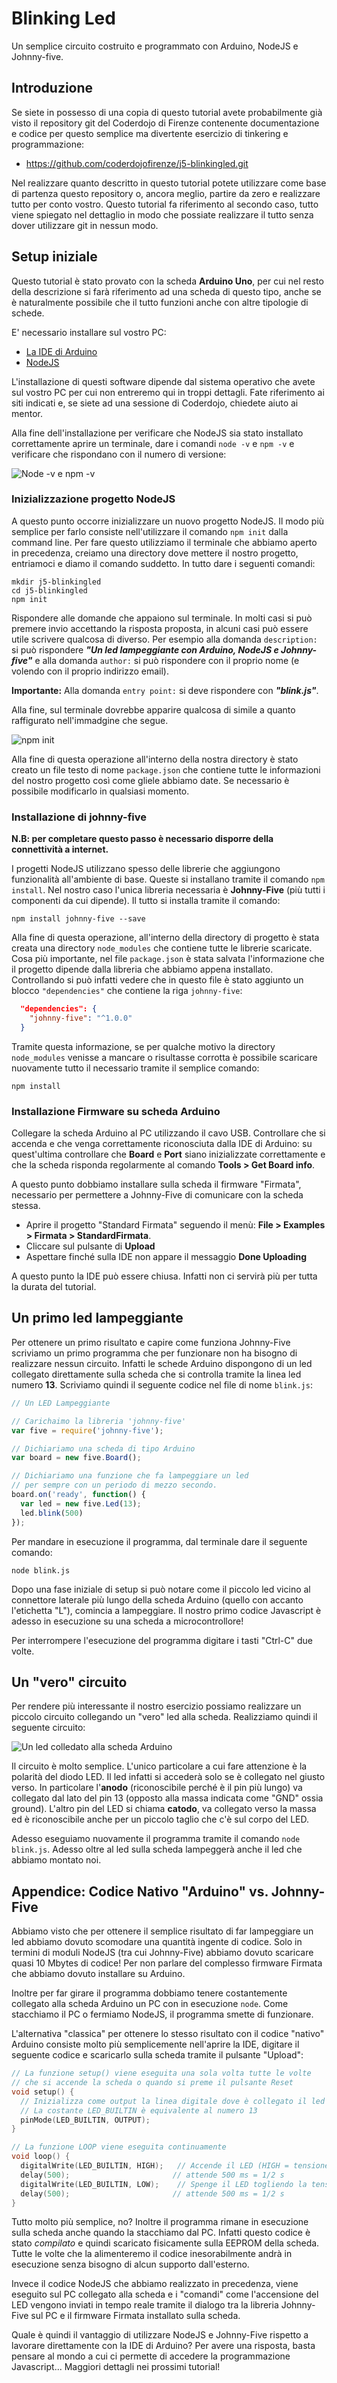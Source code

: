 # Blinking Led
Un semplice circuito costruito e programmato con Arduino, NodeJS e Johnny-five.

## Introduzione

Se siete in possesso di una copia di questo tutorial avete probabilmente già visto il repository git del Coderdojo di Firenze contenente documentazione e codice per questo semplice ma divertente esercizio di tinkering e programmazione:
- https://github.com/coderdojofirenze/j5-blinkingled.git

Nel realizzare quanto descritto in questo tutorial potete utilizzare come base di partenza questo repository o, ancora meglio, partire da zero e realizzare tutto per conto vostro. Questo tutorial fa riferimento al secondo caso, tutto viene spiegato nel dettaglio in modo che possiate realizzare il tutto senza dover utilizzare git in nessun modo.

## Setup iniziale

Questo tutorial è stato provato con la scheda **Arduino Uno**, per cui nel resto della descrizione si farà riferimento ad una scheda di questo tipo, anche se è naturalmente possibile che il tutto funzioni anche con altre tipologie di schede.

E' necessario installare sul vostro PC:
- [La IDE di Arduino](https://www.arduino.cc/en/main/software)
- [NodeJS](https://nodejs.org/it/)

L'installazione di questi software dipende dal sistema operativo che avete sul vostro PC per cui non entreremo qui in troppi dettagli. Fate riferimento ai siti indicati e, se siete ad una sessione di Coderdojo, chiedete aiuto ai mentor.

Alla fine dell'installazione per verificare che NodeJS sia stato installato correttamente aprire un terminale, dare i comandi `node -v` e `npm -v` e verificare che rispondano con il numero di versione:

![Node -v e npm -v](assets/node_installation_ok.bmp)

### Inizializzazione progetto NodeJS

A questo punto occorre inizializzare un nuovo progetto NodeJS. Il modo più semplice per farlo consiste nell'utilizzare il comando `npm init` dalla command line. Per fare questo utilizziamo il terminale che abbiamo aperto in precedenza, creiamo una directory dove mettere il nostro progetto, entriamoci e diamo il comando suddetto. In tutto dare i seguenti comandi:

```
mkdir j5-blinkingled
cd j5-blinkingled
npm init
```

Rispondere alle domande che appaiono sul terminale. In molti casi si può premere invio accettando la risposta proposta, in alcuni casi può essere utile scrivere qualcosa di diverso. Per esempio alla domanda `description:` si può rispondere **_"Un led lampeggiante con Arduino, NodeJS e Johnny-five"_**  e alla domanda `author:` si può rispondere con il proprio nome (e volendo con il proprio indirizzo email).

**Importante:** Alla domanda `entry point:` si deve rispondere con **_"blink.js"_**.

Alla fine, sul terminale dovrebbe apparire qualcosa di simile a quanto raffigurato nell'immadgine che segue.

![npm init](assets/npm_init.bmp)

Alla fine di questa operazione all'interno della nostra directory è stato creato un file testo di nome `package.json` che contiene tutte le informazioni del nostro progetto così come gliele abbiamo date. Se necessario è possibile modificarlo in qualsiasi momento.

### Installazione di johnny-five

**N.B: per completare questo passo è necessario disporre della connettività a internet.**

I progetti NodeJS utilizzano spesso delle librerie che aggiungono funzionalità all'ambiente di base. Queste si installano tramite il comando `npm install`. Nel nostro caso l'unica libreria necessaria è **Johnny-Five** (più tutti i componenti da cui dipende). Il tutto si installa tramite il comando:

```
npm install johnny-five --save
```

Alla fine di questa operazione, all'interno della directory di progetto è stata creata una directory `node_modules` che contiene tutte le librerie scaricate. Cosa più importante, nel file `package.json` è stata salvata l'informazione che il progetto dipende dalla libreria che abbiamo appena installato. Controllando si può infatti vedere che in questo file è stato aggiunto un blocco `"dependencies"` che contiene la riga `johnny-five`:

```json
  "dependencies": {
    "johnny-five": "^1.0.0"
  }
  ```

Tramite questa informazione, se per qualche motivo la directory `node_modules` venisse a mancare o risultasse corrotta è possibile scaricare nuovamente tutto il necessario tramite il semplice comando:

```
npm install
```

### Installazione Firmware su scheda Arduino

Collegare la scheda Arduino al PC utilizzando il cavo USB. Controllare che si accenda e che venga correttamente riconosciuta dalla IDE di Arduino: su quest'ultima controllare che **Board** e **Port** siano inizializzate correttamente e che la scheda risponda regolarmente al comando **Tools > Get Board info**.

A questo punto dobbiamo installare sulla scheda il firmware "Firmata", necessario per permettere a Johnny-Five di comunicare con la scheda stessa.

* Aprire il progetto "Standard Firmata" seguendo il menù: **File > Examples > Firmata > StandardFirmata**.
* Cliccare sul pulsante di **Upload**
* Aspettare finché sulla IDE non appare il messaggio **Done Uploading**

A questo punto la IDE può essere chiusa. Infatti non ci servirà più per tutta la durata del tutorial.

## Un primo led lampeggiante

Per ottenere un primo risultato e capire come funziona Johnny-Five scriviamo un primo programma che per funzionare non ha bisogno di realizzare nessun circuito. Infatti le schede Arduino dispongono di un led collegato direttamente sulla scheda che si controlla tramite la linea led numero **13**. Scriviamo quindi il seguente codice nel file di nome `blink.js`:

```javascript
// Un LED Lampeggiante

// Carichaimo la libreria 'johnny-five'
var five = require('johnny-five');

// Dichiariamo una scheda di tipo Arduino
var board = new five.Board();

// Dichiariamo una funzione che fa lampeggiare un led
// per sempre con un periodo di mezzo secondo.
board.on('ready', function() {
  var led = new five.Led(13);
  led.blink(500)
});
```

Per mandare in esecuzione il programma, dal terminale dare il seguente comando:

```
node blink.js
```

Dopo una fase iniziale di setup si può notare come il piccolo led vicino al connettore laterale più lungo della scheda Arduino (quello con accanto l'etichetta "L"), comincia a lampeggiare. Il nostro primo codice Javascript è adesso in esecuzione su una scheda a microcontrollore!

Per interrompere l'esecuzione del programma digitare i tasti "Ctrl-C" due volte.

## Un "vero" circuito

Per rendere più interessante il nostro esercizio possiamo realizzare un piccolo circuito collegando un "vero" led alla scheda. Realizziamo quindi il seguente circuito:

![Un led colledato alla scheda Arduino](assets/arduino_single_led.bmp)

Il circuito è molto semplice. L'unico particolare a cui fare attenzione è la polarità del diodo LED. Il led infatti si accederà solo se è collegato nel giusto verso. In particolare l'**anodo** (riconoscibile perché è il pin più lungo) va collegato dal lato del pin 13 (opposto alla massa indicata come "GND" ossia ground). L'altro pin del LED si chiama **catodo**, va collegato verso la massa ed è riconoscibile anche per un piccolo taglio che c'è sul corpo del LED.

Adesso eseguiamo nuovamente il programma tramite il comando `node blink.js`. Adesso oltre al led sulla scheda lampeggerà anche il led che abbiamo montato noi.

## Appendice: Codice Nativo "Arduino" vs. Johnny-Five

Abbiamo visto che per ottenere il semplice risultato di far lampeggiare un led abbiamo dovuto scomodare una quantità ingente di codice. Solo in termini di moduli NodeJS (tra cui Johnny-Five) abbiamo dovuto scaricare quasi 10 Mbytes di codice! Per non parlare del complesso firmware Firmata che abbiamo dovuto installare su Arduino.

Inoltre per far girare il programma dobbiamo tenere  costantemente collegato alla scheda Arduino un PC con in esecuzione `node`. Come stacchiamo il PC o fermiamo NodeJS, il programma smette di funzionare.

L'alternativa "classica" per ottenere lo stesso risultato con il codice "nativo" Arduino consiste molto più semplicemente nell'aprire la IDE, digitare il seguente codice e scaricarlo sulla scheda tramite il pulsante "Upload":

```C
// La funzione setup() viene eseguita una sola volta tutte le volte
// che si accende la scheda o quando si preme il pulsante Reset
void setup() {
  // Inizializza come output la linea digitale dove è collegato il led incorporato.
  // La costante LED_BUILTIN è equivalente al numero 13
  pinMode(LED_BUILTIN, OUTPUT);
}

// La funzione LOOP viene eseguita continuamente
void loop() {
  digitalWrite(LED_BUILTIN, HIGH);   // Accende il LED (HIGH = tensione di alimentazione)
  delay(500);                       // attende 500 ms = 1/2 s
  digitalWrite(LED_BUILTIN, LOW);    // Spenge il LED togliendo la tensione di alimentazione
  delay(500);                       // attende 500 ms = 1/2 s
}
```

Tutto molto più semplice, no? Inoltre il programma rimane in esecuzione sulla scheda anche quando la stacchiamo dal PC. Infatti questo codice è stato _compilato_ e quindi scaricato fisicamente sulla EEPROM della scheda. Tutte le volte che la alimenteremo il codice inesorabilmente andrà in esecuzione senza bisogno di alcun supporto dall'esterno.

Invece il codice NodeJS che abbiamo realizzato in precedenza, viene eseguito sul PC collegato alla scheda e i "comandi" come l'accensione del LED vengono inviati in tempo reale tramite il dialogo tra la libreria Johnny-Five sul PC e il firmware Firmata installato sulla scheda.

Quale è quindi il vantaggio di utilizzare NodeJS e Johnny-Five rispetto a lavorare direttamente con la IDE di Arduino? Per avere una risposta, basta pensare al mondo a cui ci permette di accedere la programmazione Javascript... Maggiori dettagli nei prossimi tutorial!

